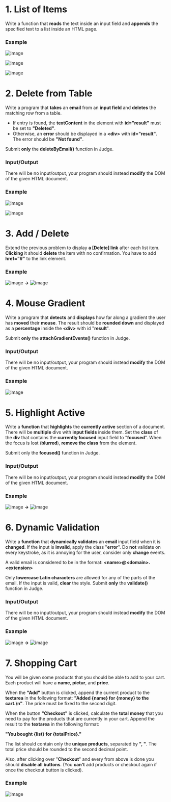 # 1. List of Items

Write a function that **reads** the text inside an input field and **appends** the specified text to a list inside an HTML page.

### Example

![image](https://user-images.githubusercontent.com/87463484/173429098-79e9db66-cfe6-4f2a-8b44-5fc72e298d86.png) 

![image](https://user-images.githubusercontent.com/87463484/173429223-28892c07-2b2c-48a4-9f5d-1513c723c9f9.png)

![image](https://user-images.githubusercontent.com/87463484/173429364-b4960c10-50a2-482a-a1f9-5b2c6bbb433b.png)

# 2. Delete from Table

Write a program that **takes** an **email** from an **input field** and **deletes** the matching row from a table.

- If entry is found, the **textContent** in the element with **id="result"** must be set to **"Deleted"**.
- Otherwise, an **error** should be displayed in a **\<div>** with **id="result"**. The error should be **"Not found"**.

Submit **only** the **deleteByEmail()** function in Judge.

### Input/Output

There will be no input/output, your program should instead **modify** the DOM of the given HTML document.
  
### Example  

![image](https://user-images.githubusercontent.com/87463484/173429542-8d52c8a2-3a9b-4721-bb33-72c9ba8f33c5.png)

![image](https://user-images.githubusercontent.com/87463484/173429560-f4d531dd-25e1-4d3b-94eb-54bafcb114cf.png)

# 3. Add / Delete

Extend the previous problem to display **a \[Delete] link** after each list item. **Clicking** it should **delete** the item with no confirmation. 
You have to add **href="#"** to the link element.

### Example

![image](https://user-images.githubusercontent.com/87463484/173429657-b97ec84d-d8c5-450f-a5c8-e0b3dfd6dca8.png) **->** ![image](https://user-images.githubusercontent.com/87463484/173429685-e3bd0ab9-8391-42ea-88ed-b622e1df4217.png)

# 4. Mouse Gradient

Write  a program that **detects** and **displays** how far along a gradient the user has **moved** their **mouse**. 
The result should be **rounded down** and displayed as a **percentage** inside the **\<div>** with id "**result**".

Submit **only** the **attachGradientEvents()** function in Judge.

### Input/Output

There will be no input/output, your program should instead **modify** the DOM of the given HTML document.

### Example

![image](https://user-images.githubusercontent.com/87463484/173429776-704deca5-a847-4e8f-a21d-5b3b086a62de.png)

# 5. Highlight Active

Write a **function** that **highlights** the **currently active** section of a document. There will be **multiple** divs with **input fields** inside them. 
Set the **class** of the **div** that contains the **currently focused** input field to "**focused**". 
When the focus is lost (**blurred**), **remove the class** from the element.

Submit only the **focused()** function in Judge.

### Input/Output

There will be no input/output, your program should instead **modify** the DOM of the given HTML document.

### Example

![image](https://user-images.githubusercontent.com/87463484/173429860-d0c982b2-fc8d-4de7-85e6-0115f8d4a435.png) **->** ![image](https://user-images.githubusercontent.com/87463484/173429880-9a45549d-b3a0-494a-9ecd-c8f9e9ea9be9.png)

# 6. Dynamic Validation

Write a **function** that **dynamically validates** an **email** input field when it is **changed**. If the input is **invalid**, apply the class "**error**". 
Do **not** validate on every keystroke, as it is annoying for the user, consider only **change** events.

A valid email is considered to be in the format: **\<name>@\<domain>.\<extension>**

Only **lowercase Latin characters** are allowed for any of the parts of the email. If the input is valid, **clear** the style. 
Submit **only** the **validate()** function in Judge.

### Input/Output

There will be no input/output, your program should instead **modify** the DOM of the given HTML document.
  
### Example

![image](https://user-images.githubusercontent.com/87463484/173429999-b3a0b709-f9dc-4316-9026-d4ff58ece884.png) **->** ![image](https://user-images.githubusercontent.com/87463484/173430017-7459e401-d4fa-4d3d-a8be-1cd917a77f13.png)

# 7.	Shopping Cart

You will be given some products that you should be able to add to your cart. Each product will have a **name**, **pictur**, and **price**.

When the **"Add"** button is clicked, append the current product to the **textarea** in the following format: 
**"Added {name} for {money} to the cart.\n"**. The price must be fixed to the second digit.

When the button **"Checkout"** is clicked, calculate the **total money** that you need to pay for the products that are currently in your cart. 
Append the result to the **textarea** in the following format:

**"You bought {list} for {totalPrice}."**

The list should contain only the **unique products**, separated by **", "**. The total price should be rounded to the second decimal point.

Also, after clicking over "**Checkout**" and every from above is done you should **disable all buttons**. 
(You **can't** add products or checkout again if once the checkout button is clicked).

### Example

![image](https://user-images.githubusercontent.com/87463484/173430350-44f3b541-b383-482d-aa1b-cfbc1008a3c1.png)

